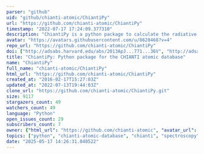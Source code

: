 ```yaml
---
parser: "github"
uid: "github/chianti-atomic/ChiantiPy"
url: "https://github.com/chianti-atomic/ChiantiPy"
timestamp: "2022-07-17 17:24:09.377310"
description: "ChiantiPy is a python package to calculate the radiative properties of astrophysical plasmas based on the CHIANTI atomic database"
avatar: "https://avatars.githubusercontent.com/u/8628468?v=4"
repo_url: "https://github.com/chianti-atomic/ChiantiPy"
doi: ["http://adsabs.harvard.edu/abs/2013ApJ...771...36V", "http://adsabs.harvard.edu/abs/2012ApJ...744...99L", "https://ui.adsabs.harvard.edu/abs/2013ascl.soft08017D/abstract"]
title: "ChiantiPy: Python package for the CHIANTI atomic database"
name: "ChiantiPy"
full_name: "chianti-atomic/ChiantiPy"
html_url: "https://github.com/chianti-atomic/ChiantiPy"
created_at: "2016-02-17T15:27:03Z"
updated_at: "2022-07-13T19:44:03Z"
clone_url: "https://github.com/chianti-atomic/ChiantiPy.git"
size: 9117
stargazers_count: 49
watchers_count: 49
language: "Python"
open_issues_count: 29
subscribers_count: 7
owner: {"html_url": "https://github.com/chianti-atomic", "avatar_url": "https://avatars.githubusercontent.com/u/8628468?v=4", "login": "chianti-atomic", "type": "Organization"}
topics: ["python", "chianti-atomic-database", "chianti", "spectroscopy", "astrophysics"]
date: "2025-05-17 14:26:31.040522"
---
```

